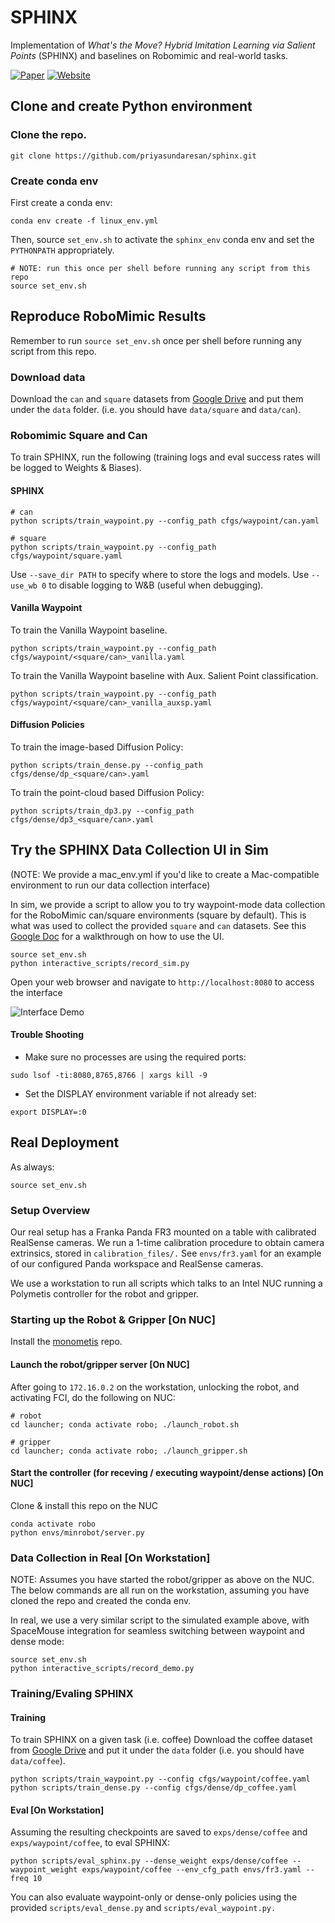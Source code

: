# SPHINX

Implementation of _What's the Move? Hybrid Imitation Learning via Salient Points_ (SPHINX) and baselines on Robomimic and real-world tasks.

[![Paper](https://img.shields.io/badge/Paper-%20%F0%9F%93%84-blue)](https://sphinx-manip.github.io/assets/sphinx.pdf)
[![Website](https://img.shields.io/badge/Website-%F0%9F%8C%90-orange)](https://sphinx-manip.github.io/)

## Clone and create Python environment

### Clone the repo.
```shell
git clone https://github.com/priyasundaresan/sphinx.git
```

### Create conda env

First create a conda env:
```shell
conda env create -f linux_env.yml
```

Then, source `set_env.sh` to activate the `sphinx_env` conda env and set the `PYTHONPATH` appropriately.

```shell
# NOTE: run this once per shell before running any script from this repo
source set_env.sh
```

## Reproduce RoboMimic Results

Remember to run `source set_env.sh`  once per shell before running any script from this repo.

### Download data

Download the `can` and `square` datasets from [Google Drive](https://drive.google.com/drive/folders/1283M3vPEYml87Y-N8Ievvv3XAVt7iHu6?usp=sharing) and put them under the `data` folder. (i.e. you should have `data/square` and `data/can`).

### Robomimic Square and Can

To train SPHINX, run the following (training logs and eval success rates will be logged to Weights & Biases).

#### SPHINX

```shell
# can
python scripts/train_waypoint.py --config_path cfgs/waypoint/can.yaml

# square
python scripts/train_waypoint.py --config_path cfgs/waypoint/square.yaml
```

Use `--save_dir PATH` to specify where to store the logs and models.
Use `--use_wb 0` to disable logging to W&B (useful when debugging).

#### Vanilla Waypoint
To train the Vanilla Waypoint baseline.
```shell
python scripts/train_waypoint.py --config_path cfgs/waypoint/<square/can>_vanilla.yaml
```

To train the Vanilla Waypoint baseline with Aux. Salient Point classification.
```shell
python scripts/train_waypoint.py --config_path cfgs/waypoint/<square/can>_vanilla_auxsp.yaml
```

#### Diffusion Policies
To train the image-based Diffusion Policy:
```shell
python scripts/train_dense.py --config_path cfgs/dense/dp_<square/can>.yaml
```
To train the point-cloud based Diffusion Policy:
```shell
python scripts/train_dp3.py --config_path cfgs/dense/dp3_<square/can>.yaml
```

## Try the SPHINX Data Collection UI in Sim
(NOTE: We provide a mac_env.yml if you'd like to create a Mac-compatible environment to run our data collection interface)

In sim, we provide a script to allow you to try waypoint-mode data collection for the RoboMimic can/square environments (square by default). This is what was used to collect the provided `square` and `can` datasets. See this [Google Doc](https://docs.google.com/document/d/1mpHAVoCbp7k2y1qc_WS0c4HW7EAOpovFvp6tYPP46hI/edit?usp=sharing) for a walkthrough on how to use the UI.
```shell
source set_env.sh
python interactive_scripts/record_sim.py
```

Open your web browser and navigate to `http://localhost:8080` to access the interface

![Interface Demo](assets/interface.gif)

#### Trouble Shooting

* Make sure no processes are using the required ports:
```shell
sudo lsof -ti:8080,8765,8766 | xargs kill -9
```

* Set the DISPLAY environment variable if not already set:
```shell
export DISPLAY=:0
```

## Real Deployment
As always:
```shell
source set_env.sh
```
### Setup Overview
Our real setup has a Franka Panda FR3 mounted on a table with calibrated RealSense cameras. We run a 1-time calibration procedure to obtain camera extrinsics, stored in `calibration_files/.` See `envs/fr3.yaml` for an example of our configured Panda workspace and RealSense cameras.

We use a workstation to run all scripts which talks to an Intel NUC running a Polymetis controller for the robot and gripper.

### Starting up the Robot & Gripper [On NUC]
Install the [monometis](https://github.com/hengyuan-hu/monometis.git) repo.

#### Launch the robot/gripper server [On NUC]
After going to `172.16.0.2` on the workstation, unlocking the robot, and activating FCI, do the following on NUC:
```shell
# robot
cd launcher; conda activate robo; ./launch_robot.sh

# gripper
cd launcher; conda activate robo; ./launch_gripper.sh
```
#### Start the controller (for receving / executing waypoint/dense actions) [On NUC]
Clone & install  this repo on the NUC
```shell
conda activate robo
python envs/minrobot/server.py
```

### Data Collection in Real [On Workstation]
NOTE: Assumes you have started the robot/gripper as above on the NUC.
The below commands are all run on the workstation, assuming you have cloned the repo and created the conda env.

In real, we use a very similar script to the simulated example above, with SpaceMouse integration for seamless switching between waypoint and dense mode:
```shell
source set_env.sh
python interactive_scripts/record_demo.py
```

### Training/Evaling SPHINX

#### Training
To train SPHINX on a given task (i.e. coffee)
Download the coffee dataset from [Google Drive](https://drive.google.com/drive/folders/1283M3vPEYml87Y-N8Ievvv3XAVt7iHu6?usp=sharing) and put it under the `data` folder (i.e. you should have `data/coffee`).
```shell
python scripts/train_waypoint.py --config cfgs/waypoint/coffee.yaml
python scripts/train_dense.py --config cfgs/dense/dp_coffee.yaml
```

#### Eval [On Workstation]
Assuming the resulting checkpoints are saved to `exps/dense/coffee` and `exps/waypoint/coffee`, to eval SPHINX:
```shell
python scripts/eval_sphinx.py --dense_weight exps/dense/coffee --waypoint_weight exps/waypoint/coffee --env_cfg_path envs/fr3.yaml --freq 10
```

You can also evaluate waypoint-only or dense-only policies using the provided `scripts/eval_dense.py` and `scripts/eval_waypoint.py.`
